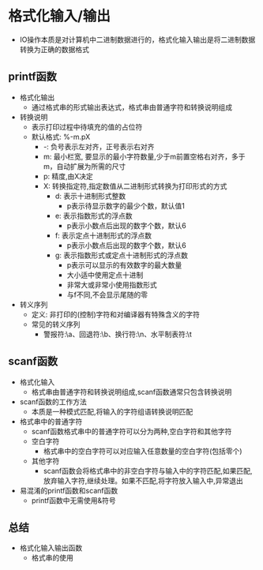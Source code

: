 # 格式化输入/输出
- IO操作本质是对计算机中二进制数据进行的，格式化输入输出是将二进制数据转换为正确的数据格式

## printf函数
- 格式化输出
    - 通过格式串的形式输出表达式，格式串由普通字符和转换说明组成
- 转换说明
    - 表示打印过程中待填充的值的占位符
    - 默认格式: %-m.pX
        - -: 负号表示左对齐，正号表示右对齐
        - m: 最小栏宽, 要显示的最小字符数量,少于m前置空格右对齐，多于m，自动扩展为所需的尺寸
        - p: 精度,由X决定
        - X: 转换指定符,指定数值从二进制形式转换为打印形式的方式
            - d: 表示十进制形式整数
                - p表示待显示数字的最少个数，默认值1
            - e: 表示指数形式的浮点数
                - p表示小数点后出现的数字个数，默认6
            - f: 表示定点十进制形式的浮点数
                - p表示小数点后出现的数字个数，默认6
            - g: 表示指数形式或定点十进制形式的浮点数
                - p表示可以显示的有效数字的最大数量
                - 大小适中使用定点十进制
                - 非常大或非常小使用指数形式
                - 与f不同,不会显示尾随的零
- 转义序列
    - 定义: 非打印的(控制)字符和对编译器有特殊含义的字符
    - 常见的转义序列
        - 警报符:\a、回退符:\b、换行符:\n、水平制表符:\t
## scanf函数
- 格式化输入
    - 格式串由普通字符和转换说明组成,scanf函数通常只包含转换说明
- scanf函数的工作方法
    - 本质是一种模式匹配,将输入的字符组语转换说明匹配
- 格式串中的普通字符
    - scanf函数格式串中的普通字符可以分为两种,空白字符和其他字符
    - 空白字符
        - 格式串中的空白字符可以对应输入任意数量的空白字符(包括零个)
    - 其他字符
        - scanf函数会将格式串中的非空白字符与输入中的字符匹配,如果匹配,放弃输入字符,继续处理。如果不匹配,将字符放入输入中,异常退出
- 易混淆的printf函数和scanf函数
    - printf函数中无需使用&符号

## 总结
- 格式化输入输出函数
    - 格式串的使用